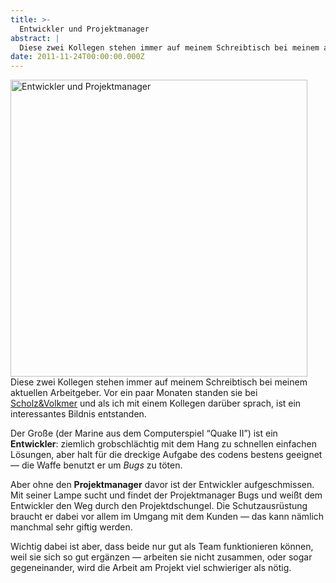 ```yaml
---
title: >-
  Entwickler und Projektmanager
abstract: |
  Diese zwei Kollegen stehen immer auf meinem Schreibtisch bei meinem aktuellen Arbeitgeber. Vor ein paar Monaten standen sie bei Scholz&amp;Volkmer und als ich mit einem Kollegen darüber sprach, ist ein interessantes Bildnis entstanden.
date: 2011-11-24T00:00:00.000Z
---
```


[<img src="http://farm8.staticflickr.com/7031/6391475553_f4ba79e367_b.jpg" alt="Entwickler und Projektmanager" width="475" />][1]Diese
zwei Kollegen stehen immer auf meinem Schreibtisch bei meinem aktuellen
Arbeitgeber. Vor ein paar Monaten standen sie bei
<a href="http://www.s-v.de/" rel="friend met coworker">Scholz&Volkmer</a> und
als ich mit einem Kollegen darüber sprach, ist ein interessantes Bildnis
entstanden.

Der Große (der Marine aus dem Computerspiel &#8220;Quake II&#8221;) ist ein
**Entwickler**: ziemlich grobschlächtig mit dem Hang zu schnellen einfachen
Lösungen, aber halt für die dreckige Aufgabe des codens bestens geeignet — die
Waffe benutzt er um _Bugs_ zu töten.

Aber ohne den **Projektmanager** davor ist der Entwickler aufgeschmissen. Mit
seiner Lampe sucht und findet der Projektmanager Bugs und weißt dem Entwickler
den Weg durch den Projektdschungel. Die Schutzausrüstung braucht er dabei vor
allem im Umgang mit dem Kunden — das kann nämlich manchmal sehr giftig werden.

Wichtig dabei ist aber, dass beide nur gut als Team funktionieren können, weil
sie sich so gut ergänzen — arbeiten sie nicht zusammen, oder sogar
gegeneinander, wird die Arbeit am Projekt viel schwieriger als nötig.

[1]: http://www.flickr.com/photos/tacker/6391475553/
